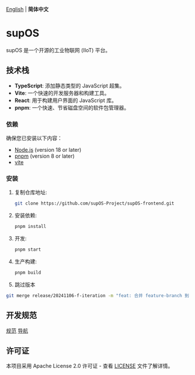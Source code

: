 [English][readme-en-link] | **简体中文**

# supOS

supOS 是一个开源的工业物联网 (IIoT) 平台。

## 技术栈

- **TypeScript**: 添加静态类型的 JavaScript 超集。
- **Vite**: 一个快速的开发服务器和构建工具。
- **React**: 用于构建用户界面的 JavaScript 库。
- **pnpm**: 一个快速、节省磁盘空间的软件包管理器。

### 依赖

确保您已安装以下内容：

- [Node.js](https://nodejs.org/) (version 18 or later)
- [pnpm](https://pnpm.io) (version 8 or later)
- [vite](https://vite.dev/)

### 安装

1. 复制仓库地址:

   ```bash
   git clone https://github.com/supOS-Project/supOS-frontend.git
   ```

2. 安装依赖:

   ```bash
   pnpm install

   ```

3. 开发:
   ```bash
   pnpm start
   ```
4. 生产构建:
   ```bash
   pnpm build
   ```
5. 跳过版本

```bash
git merge release/20241106-f-iteration -m "feat: 合并 feature-branch 到 master，skip-version"
```

## 开发规范

[规范][readme-spec-link]
[导航][shepherd-link]

## 许可证

本项目采用 Apache License 2.0 许可证 - 查看 [LICENSE](./LICENSE) 文件了解详情。

<!-- Links -->

[readme-en-link]: ./README.md
[readme-zh-link]: ./README-zh.md
[readme-spec-link]: ./docs/dev-spec.md
[shepherd-link]: ./docs/component/shepherd.md

